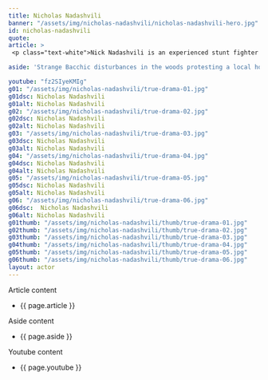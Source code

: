 ```yaml
---
title: Nicholas Nadashvili
banner: "/assets/img/nicholas-nadashvili/nicholas-nadashvili-hero.jpg"
id: nicholas-nadashvili
quote: 
article: >
 <p class="text-white">Nick Nadashvili is an experienced stunt fighter with a very full resume. He played a Slasher in True Drama and Dionysos for the climax. When you have a god, who needs to do the improbable, Nick Nadashvili is the guy to call. </p>

aside: 'Strange Bacchic disturbances in the woods protesting a local horror movie prompt a police investigation. A shadowy figure emerges.  Calling himself the God of Drama, he believes that he can achieve the seemingly impossible goal of returning drama to its original purpose – of preparing citizens for leadership in democracy. As the horror movie spirals out of control, and the Bacchae are consumed in violence - can officer Ailish Walsh discern the truth before a gruesome Greek drama unfolds? <br><br> Director James Thomas creates a Greek tragedy for our time. A horror story that looks at the original role of drama – as the companion invention of democracy – to shed light on how modern media is still working in our lives, in hidden ways, to rip us apart. True Drama is an alarm – a rare moment of clarity – a terrifying jolt - and an invitation to enjoy the true transcendental power of drama to help us envision a better Democracy. '

youtube: "fz2SIyeKMIg"
g01: "/assets/img/nicholas-nadashvili/true-drama-01.jpg"
g01dsc: Nicholas Nadashvili
g01alt: Nicholas Nadashvili 
g02: "/assets/img/nicholas-nadashvili/true-drama-02.jpg"
g02dsc: Nicholas Nadashvili  
g02alt: Nicholas Nadashvili  
g03: "/assets/img/nicholas-nadashvili/true-drama-03.jpg"
g03dsc: Nicholas Nadashvili
g03alt: Nicholas Nadashvili
g04: "/assets/img/nicholas-nadashvili/true-drama-04.jpg"
g04dsc: Nicholas Nadashvili 
g04alt: Nicholas Nadashvili
g05: "/assets/img/nicholas-nadashvili/true-drama-05.jpg"
g05dsc: Nicholas Nadashvili
g05alt: Nicholas Nadashvili  
g06: "/assets/img/nicholas-nadashvili/true-drama-06.jpg"
g06dsc:  Nicholas Nadashvili
g06alt: Nicholas Nadashvili 
g01thumb: "/assets/img/nicholas-nadashvili/thumb/true-drama-01.jpg"
g02thumb: "/assets/img/nicholas-nadashvili/thumb/true-drama-02.jpg"
g03thumb: "/assets/img/nicholas-nadashvili/thumb/true-drama-03.jpg"
g04thumb: "/assets/img/nicholas-nadashvili/thumb/true-drama-04.jpg"
g05thumb: "/assets/img/nicholas-nadashvili/thumb/true-drama-05.jpg"
g06thumb: "/assets/img/nicholas-nadashvili/thumb/true-drama-06.jpg"
layout: actor
---
```


Article content
* {{ page.article }}

Aside content
* {{ page.aside }}

Youtube content
* {{ page.youtube }}

